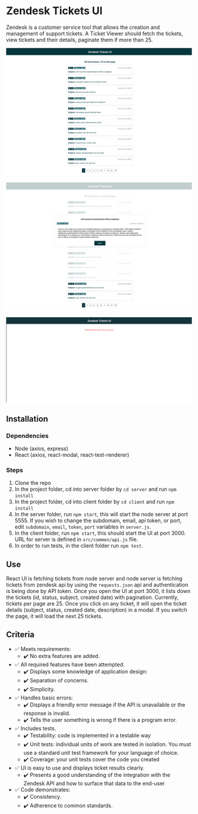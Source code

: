 # Zendesk Tickets UI
Zendesk is a customer service tool that allows the creation and management of support tickets. A Ticket Viewer  should fetch the tickets, view tickets and their details, paginate them if more than 25. 

![tickets list](https://github.com/haxxorsid/zendesk-tickets-ui/blob/main/screenshots/01.png)

![ticket details](https://github.com/haxxorsid/zendesk-tickets-ui/blob/main/screenshots/02.png)

![error message](https://github.com/haxxorsid/zendesk-tickets-ui/blob/main/screenshots/03.png)

## Installation

### Dependencies
- Node (axios, express)
- React (axios, react-modal, react-test-renderer)

### Steps
1. Clone the repo
2. In the project folder, cd into server folder by `cd server` and run `npm install`
3. In the project folder, cd into client folder by `cd client` and run `npm install`
4. In the server folder, run `npm start`, this will start the node server at port 5555. If you wish to change the subdomain, email, api token, or port, edit `subdomain`, `email`, `token`, `port` variables in `server.js`.
5. In the client folder, run `npm start`, this should start the UI at port 3000. URL for server is defined in `src/common/api.js` file.
6. In order to run tests, in the client folder run `npm test`.

## Use
React UI is fetching tickets from node server and node server is fetching tickets from zendesk api by using the `requests.json` api and authentication is being done by API token. 
Once you open the UI at port 3000, it lists down the tickets (id, status, subject, created date) with pagination. Currently, tickets per page are 25. Once you click on any ticket, it will open the ticket details (subject, status, created date, description) in a modal. If you switch the page, it will load the next 25 tickets.

## Criteria
- :white_check_mark: Meets requirements:
    - :heavy_check_mark: No extra features are added.
- :white_check_mark: All required features have been attempted.
    - :heavy_check_mark: Displays some knowledge of application design:
    - :heavy_check_mark: Separation of concerns.
    - :heavy_check_mark: Simplicity.
- :white_check_mark: Handles basic errors:
    - :heavy_check_mark: Displays a friendly error message if the API is unavailable or the response is invalid.
    - :heavy_check_mark: Tells the user something is wrong if there is a program error.
- :white_check_mark: Includes tests.
    - :heavy_check_mark: Testability: code is implemented in a testable way
    - :heavy_check_mark: Unit tests: individual units of work are tested in isolation. You must use a standard unit test framework for your language of choice.
    - :heavy_check_mark: Coverage: your unit tests cover the code you created
- :white_check_mark: UI is easy to use and displays ticket results clearly.
    - :heavy_check_mark: Presents a good understanding of the integration with the Zendesk API and how
    to surface that data to the end-user 
- :white_check_mark: Code demonstrates:
    - :heavy_check_mark: Consistency.
    - :heavy_check_mark: Adherence to common standards.